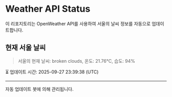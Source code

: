 
# Weather API Status

이 리포지토리는 OpenWeather API를 사용하여 서울의 날씨 정보를 자동으로 업데이트합니다.

## 현재 서울 날씨
> 서울의 현재 날씨: broken clouds, 온도: 21.76°C, 습도: 94%

⏳ 업데이트 시간: 2025-09-27 23:39:38 (UTC)

---
자동 업데이트 봇에 의해 관리됩니다.
